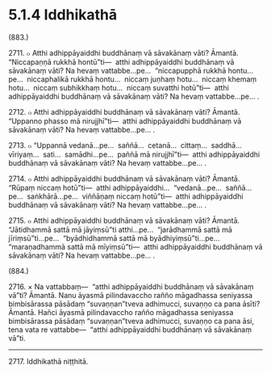 # 5.1.4 Iddhikathā

(883.)

2711\. ๐ Atthi adhippāyaiddhi buddhānaṃ vā sāvakānaṃ vāti? Āmantā. “Niccapaṇṇā rukkhā hontū”ti—  atthi adhippāyaiddhi buddhānaṃ vā sāvakānaṃ vāti? Na hevaṃ vattabbe…pe…  “niccapupphā rukkhā hontu…pe…  niccaphalikā rukkhā hontu…  niccaṃ juṇhaṃ hotu…  niccaṃ khemaṃ hotu…  niccaṃ subhikkhaṃ hotu…  niccaṃ suvatthi hotū”ti—  atthi adhippāyaiddhi buddhānaṃ vā sāvakānaṃ vāti? Na hevaṃ vattabbe…pe… .

2712\. ๐ Atthi adhippāyaiddhi buddhānaṃ vā sāvakānaṃ vāti? Āmantā. “Uppanno phasso mā nirujjhī”ti—  atthi adhippāyaiddhi buddhānaṃ vā sāvakānaṃ vāti? Na hevaṃ vattabbe…pe… .

2713\. ๐ “Uppannā vedanā…pe…  saññā…  cetanā…  cittaṃ…  saddhā…  vīriyaṃ…  sati…  samādhi…pe…  paññā mā nirujjhī”ti—  atthi adhippāyaiddhi buddhānaṃ vā sāvakānaṃ vāti? Na hevaṃ vattabbe…pe… .

2714\. ๐ Atthi adhippāyaiddhi buddhānaṃ vā sāvakānaṃ vāti? Āmantā. “Rūpaṃ niccaṃ hotū”ti—  atthi adhippāyaiddhi…  “vedanā…pe…  saññā…pe…  saṅkhārā…pe…  viññāṇaṃ niccaṃ hotū”ti—  atthi adhippāyaiddhi buddhānaṃ vā sāvakānaṃ vāti? Na hevaṃ vattabbe…pe… .

2715\. ๐ Atthi adhippāyaiddhi buddhānaṃ vā sāvakānaṃ vāti? Āmantā. “Jātidhammā sattā mā jāyiṃsū”ti atthi…pe…  “jarādhammā sattā mā jīriṃsū”ti…pe…  “byādhidhammā sattā mā byādhiyiṃsū”ti…pe…  “maraṇadhammā sattā mā mīyiṃsū”ti—  atthi adhippāyaiddhi buddhānaṃ vā sāvakānaṃ vāti? Na hevaṃ vattabbe…pe… .

(884.)

2716\. × Na vattabbaṃ—  “atthi adhippāyaiddhi buddhānaṃ vā sāvakānaṃ vā”ti? Āmantā. Nanu āyasmā pilindavaccho rañño māgadhassa seniyassa bimbisārassa pāsādaṃ “suvaṇṇan”tveva adhimucci, suvaṇṇo ca pana āsīti? Āmantā. Hañci āyasmā pilindavaccho rañño māgadhassa seniyassa bimbisārassa pāsādaṃ “suvaṇṇan”tveva adhimucci, suvaṇṇo ca pana āsi, tena vata re vattabbe—  “atthi adhippāyaiddhi buddhānaṃ vā sāvakānaṃ vā”ti.

---

2717\. Iddhikathā niṭṭhitā.
